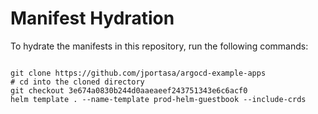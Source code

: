 
# Manifest Hydration

To hydrate the manifests in this repository, run the following commands:

```shell

git clone https://github.com/jportasa/argocd-example-apps
# cd into the cloned directory
git checkout 3e674a0830b244d0aaeaeef243751343e6c6acf0
helm template . --name-template prod-helm-guestbook --include-crds
```